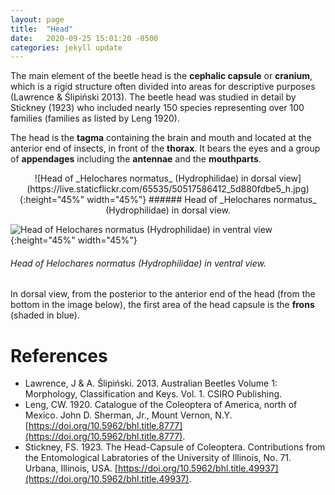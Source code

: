 ```yaml
---
layout: page
title:  "Head"
date:   2020-09-25 15:01:20 -0500
categories: jekyll update
---
```

The main element of the beetle head is the **cephalic capsule** or **cranium**, which is a rigid structure often divided into areas for descriptive purposes (Lawrence & Ślipiński 2013).
The beetle head was studied in detail by Stickney (1923) who included nearly 150 species representing over 100 families (families as listed by Leng 1920).

The head is the **tagma** containing the brain and mouth and located at the anterior end of insects, in front of the **thorax**. It bears the eyes and a group of **appendages** including the **antennae** and the **mouthparts**.

<p align="center">
![Head of _Helochares normatus_ (Hydrophilidae) in dorsal view](https://live.staticflickr.com/65535/50517586412_5d880fdbe5_h.jpg){:height="45%" width="45%"}</center>
###### Head of _Helochares normatus_ (Hydrophilidae) in dorsal view.</center>


![Head of _Helochares normatus_ (Hydrophilidae) in ventral view](https://live.staticflickr.com/65535/50517586297_f4f5dfc43a_h.jpg){:height="45%" width="45%"}
###### Head of _Helochares normatus_ (Hydrophilidae) in ventral view.
</p>

In dorsal view, from the posterior to the anterior end of the head (from the bottom in the image below), the first area of the head capsule is the **frons** (shaded in blue). 


# References #
- Lawrence, J & A. Ślipiński. 2013. Australian Beetles Volume 1: Morphology, Classification and Keys. Vol. 1. CSIRO Publishing.
- Leng, CW. 1920. Catalogue of the Coleoptera of America, north of Mexico. John D. Sherman, Jr., Mount Vernon, N.Y. [https://doi.org/10.5962/bhl.title.8777](https://doi.org/10.5962/bhl.title.8777).
- Stickney, FS. 1923. The Head-Capsule of Coleoptera. Contributions from the Entomological Labratories of the University of Illinois, No. 71. Urbana, Illinois, USA. [https://doi.org/10.5962/bhl.title.49937](https://doi.org/10.5962/bhl.title.49937).
